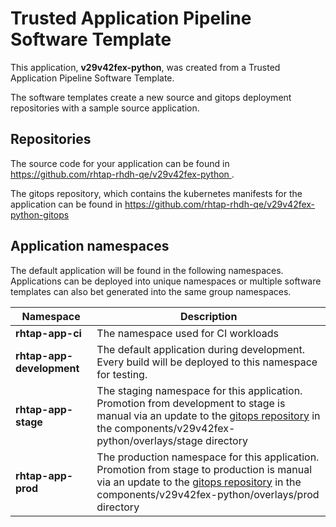 # Trusted Application Pipeline Software Template

This application, **v29v42fex-python**, was created from a Trusted Application Pipeline Software Template.

The software templates create a new source and gitops deployment repositories with a sample source application. 

## Repositories

The source code for your application can be found in [https://github.com/rhtap-rhdh-qe/v29v42fex-python ](https://github.com/rhtap-rhdh-qe/v29v42fex-python ).
 
The gitops repository, which contains the kubernetes manifests for the application can be found in 
[https://github.com/rhtap-rhdh-qe/v29v42fex-python-gitops ](https://github.com/rhtap-rhdh-qe/v29v42fex-python-gitops ) 

## Application namespaces 

The default application will be found in the following namespaces. Applications can be deployed into unique namespaces or multiple software templates can also bet generated into the same group namespaces.  

|  Namespace   |  Description   |  
| -------- | -------- |
| **rhtap-app-ci** | The namespace used for CI workloads |
| **rhtap-app-development** | The default application during development. Every build will be deployed to this namespace for testing. |
| **rhtap-app-stage** | The staging namespace for this application. Promotion from development to stage is manual via an update to the [gitops repository](https://github.com/rhtap-rhdh-qe/v29v42fex-python-gitops ) in the components/v29v42fex-python/overlays/stage directory |
| **rhtap-app-prod** | The production namespace for this application. Promotion from stage to production is manual via an update to the [gitops repository](https://github.com/rhtap-rhdh-qe/v29v42fex-python-gitops ) in the components/v29v42fex-python/overlays/prod directory |
